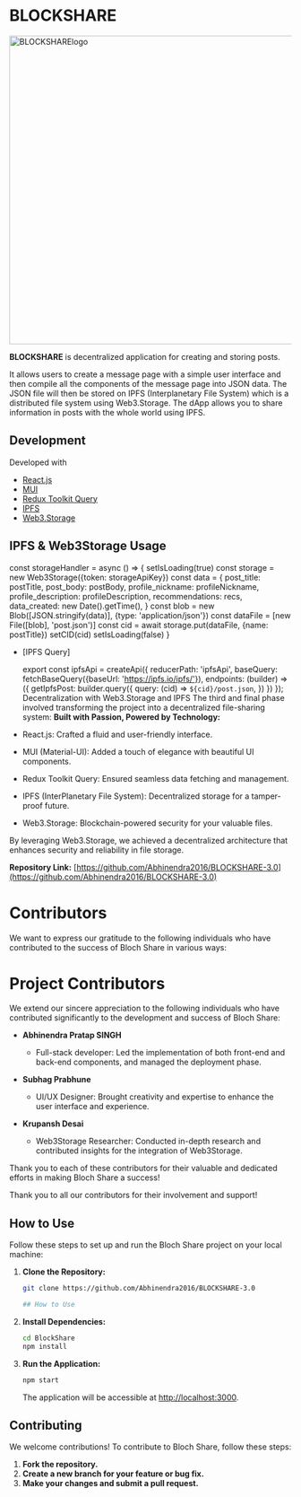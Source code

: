 # BLOCKSHARE

<img src='https://story.madfish.solutions/wp-content/uploads/2022/08/Decenrtalized-filesharing-structure-1024x576.png' width='550px' alt='BLOCKSHARElogo' >

**BLOCKSHARE** is decentralized application for creating and storing posts.

It allows users to create a message page with a simple user interface and then compile all the components of the message page into JSON data. The JSON file will then be stored on IPFS (Interplanetary File System) which is a distributed file system using Web3.Storage.
The dApp allows you to share information in posts with the whole world using IPFS.

## Development
Developed with 
- [React.js](https://reactjs.org/)
- [MUI](https://mui.com/)
- [Redux Toolkit Query](https://redux-toolkit.js.org/rtk-query/overview)
- [IPFS](https://docs.ipfs.tech/)
- [Web3.Storage](https://web3.storage/)


## IPFS & Web3Storage Usage

  const storageHandler = async () => {
        setIsLoading(true)
        const storage = new Web3Storage({token: storageApiKey})
        const data = {
            post_title: postTitle,
            post_body: postBody,
            profile_nickname: profileNickname,
            profile_description: profileDescription,
            recommendations: recs,
            data_created: new Date().getTime(),
        }
        const blob = new Blob([JSON.stringify(data)], {type: 'application/json'})
        const dataFile = [new File([blob], 'post.json')]
        const cid = await storage.put(dataFile, {name: postTitle})
        setCID(cid)
        setIsLoading(false)
    }

 
- [IPFS Query]

  export const ipfsApi = createApi({
    reducerPath: 'ipfsApi',
    baseQuery: fetchBaseQuery({baseUrl: 'https://ipfs.io/ipfs/'}),
    endpoints: (builder) => ({
        getIpfsPost: builder.query({
            query: (cid) => `${cid}/post.json`,
        })
    })
  });
Decentralization with Web3.Storage and IPFS
The third and final phase involved transforming the project into a decentralized file-sharing system:
**Built with Passion, Powered by Technology:**
- React.js: Crafted a fluid and user-friendly interface.
- MUI (Material-UI): Added a touch of elegance with beautiful UI components.
- Redux Toolkit Query: Ensured seamless data fetching and management.
- IPFS (InterPlanetary File System): Decentralized storage for a tamper-proof future.
- Web3.Storage: Blockchain-powered security for your valuable files.

By leveraging Web3.Storage, we achieved a decentralized architecture that enhances security and reliability in file storage.

**Repository Link:** [https://github.com/Abhinendra2016/BLOCKSHARE-3.0](https://github.com/Abhinendra2016/BLOCKSHARE-3.0)

# Contributors

We want to express our gratitude to the following individuals who have contributed to the success of Bloch Share in various ways:

# Project Contributors

We extend our sincere appreciation to the following individuals who have contributed significantly to the development and success of Bloch Share:

- **Abhinendra Pratap SINGH**
  - Full-stack developer: Led the implementation of both front-end and back-end components, and managed the deployment phase.

- **Subhag Prabhune**
  - UI/UX Designer: Brought creativity and expertise to enhance the user interface and experience.

- **Krupansh Desai**
  - Web3Storage Researcher: Conducted in-depth research and contributed insights for the integration of Web3Storage.

Thank you to each of these contributors for their valuable and dedicated efforts in making Bloch Share a success!
 

Thank you to all our contributors for their involvement and support!

## How to Use
Follow these steps to set up and run the Bloch Share project on your local machine:

1. **Clone the Repository:**
   ```bash
   git clone https://github.com/Abhinendra2016/BLOCKSHARE-3.0

   ## How to Use

2. **Install Dependencies:**
    ```bash
    cd BlockShare
    npm install
    ```

3. **Run the Application:**
    ```bash
    npm start
    ```

    The application will be accessible at [http://localhost:3000](http://localhost:3000).

## Contributing

We welcome contributions! To contribute to Bloch Share, follow these steps:

1. **Fork the repository.**
2. **Create a new branch for your feature or bug fix.**
3. **Make your changes and submit a pull request.**




